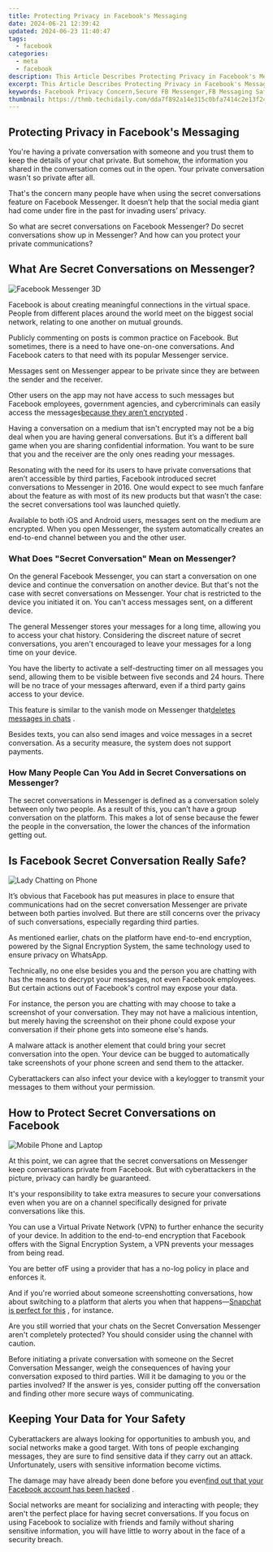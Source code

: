 ```yaml
---
title: Protecting Privacy in Facebook's Messaging
date: 2024-06-21 12:39:42
updated: 2024-06-23 11:40:47
tags:
  - facebook
categories:
  - meta
  - facebook
description: This Article Describes Protecting Privacy in Facebook's Messaging
excerpt: This Article Describes Protecting Privacy in Facebook's Messaging
keywords: Facebook Privacy Concern,Secure FB Messenger,FB Messaging Safety,Protect FB Chat,Privacy in FB Messages,Encrypting FB Communication,Message Privacy on Facebook
thumbnail: https://thmb.techidaily.com/dda7f892a14e315c0bfa7414c2e13f2432b695f38c3a471ddf15f2d24d24baec.jpg
---
```


## Protecting Privacy in Facebook's Messaging

 You're having a private conversation with someone and you trust them to keep the details of your chat private. But somehow, the information you shared in the conversation comes out in the open. Your private conversation wasn't so private after all.

 That's the concern many people have when using the secret conversations feature on Facebook Messenger. It doesn’t help that the social media giant had come under fire in the past for invading users’ privacy.

 So what are secret conversations on Facebook Messenger? Do secret conversations show up in Messenger? And how can you protect your private communications?

## What Are Secret Conversations on Messenger?

![Facebook Messenger 3D](https://static1.makeuseofimages.com/wordpress/wp-content/uploads/2021/08/facebook-messenger-3d.jpg)

 Facebook is about creating meaningful connections in the virtual space. People from different places around the world meet on the biggest social network, relating to one another on mutual grounds.

 Publicly commenting on posts is common practice on Facebook. But sometimes, there is a need to have one-on-one conversations. And Facebook caters to that need with its popular Messenger service.

 Messages sent on Messenger appear to be private since they are between the sender and the receiver.

 Other users on the app may not have access to such messages but Facebook employees, government agencies, and cybercriminals can easily access the messages[because they aren’t encrypted](https://www.makeuseof.com/why-arent-facebook-messenger-chats-encrypted/) .

 Having a conversation on a medium that isn't encrypted may not be a big deal when you are having general conversations. But it’s a different ball game when you are sharing confidential information. You want to be sure that you and the receiver are the only ones reading your messages.

 Resonating with the need for its users to have private conversations that aren’t accessible by third parties, Facebook introduced secret conversations to Messenger in 2016\. One would expect to see much fanfare about the feature as with most of its new products but that wasn’t the case: the secret conversations tool was launched quietly.

 Available to both iOS and Android users, messages sent on the medium are encrypted. When you open Messenger, the system automatically creates an end-to-end channel between you and the other user.

### What Does "Secret Conversation" Mean on Messenger?

 On the general Facebook Messenger, you can start a conversation on one device and continue the conversation on another device. But that's not the case with secret conversations on Messenger. Your chat is restricted to the device you initiated it on. You can't access messages sent, on a different device.

 The general Messenger stores your messages for a long time, allowing you to access your chat history. Considering the discreet nature of secret conversations, you aren't encouraged to leave your messages for a long time on your device.

 You have the liberty to activate a self-destructing timer on all messages you send, allowing them to be visible between five seconds and 24 hours. There will be no trace of your messages afterward, even if a third party gains access to your device.

 This feature is similar to the vanish mode on Messenger that[deletes messages in chats](https://www.makeuseof.com/what-is-vanish-mode-on-facebook-messenger/) .

 Besides texts, you can also send images and voice messages in a secret conversation. As a security measure, the system does not support payments.

### How Many People Can You Add in Secret Conversations on Messenger?

 The secret conversations in Messenger is defined as a conversation solely between only two people. As a result of this, you can’t have a group conversation on the platform. This makes a lot of sense because the fewer the people in the conversation, the lower the chances of the information getting out.

## Is Facebook Secret Conversation Really Safe?

![Lady Chatting on Phone](https://static1.makeuseofimages.com/wordpress/wp-content/uploads/2021/08/lady-chatting-on-phone.jpg)

 It’s obvious that Facebook has put measures in place to ensure that communications had on the secret conversation Messenger are private between both parties involved. But there are still concerns over the privacy of such conversations, especially regarding third parties.

 As mentioned earlier, chats on the platform have end-to-end encryption, powered by the Signal Encryption System, the same technology used to ensure privacy on WhatsApp.

 Technically, no one else besides you and the person you are chatting with has the means to decrypt your messages, not even Facebook employees. But certain actions out of Facebook's control may expose your data.

 For instance, the person you are chatting with may choose to take a screenshot of your conversation. They may not have a malicious intention, but merely having the screenshot on their phone could expose your conversation if their phone gets into someone else's hands.

 A malware attack is another element that could bring your secret conversation into the open. Your device can be bugged to automatically take screenshots of your phone screen and send them to the attacker.

 Cyberattackers can also infect your device with a keylogger to transmit your messages to them without your permission.

## How to Protect Secret Conversations on Facebook

![Mobile Phone and Laptop](https://static1.makeuseofimages.com/wordpress/wp-content/uploads/2021/08/mobile-phone-and-laptop.jpg)

 At this point, we can agree that the secret conversations on Messenger keep conversations private from Facebook. But with cyberattackers in the picture, privacy can hardly be guaranteed.

 It's your responsibility to take extra measures to secure your conversations even when you are on a channel specifically designed for private conversations like this.

 You can use a Virtual Private Network (VPN) to further enhance the security of your device. In addition to the end-to-end encryption that Facebook offers with the Signal Encryption System, a VPN prevents your messages from being read.

 You are better ofF using a provider that has a no-log policy in place and enforces it.

 And if you're worried about someone screenshotting conversations, how about switching to a platform that alerts you when that happens—[Snapchat is perfect for this](https://www.makeuseof.com/tag/how-to-take-snapchat-screenshots-without-them-knowing/) , for instance.

 Are you still worried that your chats on the Secret Conversation Messenger aren't completely protected? You should consider using the channel with caution.

 Before initiating a private conversation with someone on the Secret Conversation Messanger, weigh the consequences of having your conversation exposed to third parties. Will it be damaging to you or the parties involved? If the answer is yes, consider putting off the conversation and finding other more secure ways of communicating.

## Keeping Your Data for Your Safety

 Cyberattackers are always looking for opportunities to ambush you, and social networks make a good target. With tons of people exchanging messages, they are sure to find sensitive data if they carry out an attack. Unfortunately, users with sensitive information become victims.

 The damage may have already been done before you even[find out that your Facebook account has been hacked](https://www.makeuseof.com/tag/how-to-find-out-if-your-facebook-account-has-been-hacked/) .

 Social networks are meant for socializing and interacting with people; they aren't the perfect place for having secret conversations. If you focus on using Facebook to socialize with friends and family without sharing sensitive information, you will have little to worry about in the face of a security breach.


<ins class="adsbygoogle"
     style="display:block"
     data-ad-format="autorelaxed"
     data-ad-client="ca-pub-7571918770474297"
     data-ad-slot="1223367746"></ins>



<ins class="adsbygoogle"
     style="display:block"
     data-ad-client="ca-pub-7571918770474297"
     data-ad-slot="8358498916"
     data-ad-format="auto"
     data-full-width-responsive="true"></ins>
